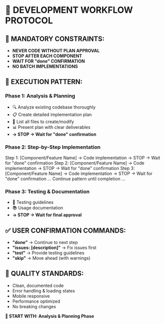 # 🎯 DEVELOPMENT WORKFLOW PROTOCOL

## 🛑 MANDATORY CONSTRAINTS:

- **NEVER CODE WITHOUT PLAN APPROVAL**
- **STOP AFTER EACH COMPONENT**
- **WAIT FOR "done" CONFIRMATION**
- **NO BATCH IMPLEMENTATIONS**

## 📝 EXECUTION PATTERN:

### **Phase 1: Analysis & Planning**

- 🔍 Analyze existing codebase thoroughly
- 📋 Create detailed implementation plan
- 🎯 List all files to create/modify
- 📊 Present plan with clear deliverables
- **→ STOP → Wait for "done" confirmation**

### **Phase 2: Step-by-Step Implementation**

Step 1: [Component/Feature Name]
→ Code implementation
→ STOP → Wait for "done" confirmation
Step 2: [Component/Feature Name]
→ Code implementation
→ STOP → Wait for "done" confirmation
Step 3: [Component/Feature Name]
→ Code implementation
→ STOP → Wait for "done" confirmation
... Continue pattern until completion ...

### **Phase 3: Testing & Documentation**

- 🧪 Testing guidelines
- 📚 Usage documentation
- **→ STOP → Wait for final approval**

## ✅ USER CONFIRMATION COMMANDS:

- **"done"** → Continue to next step
- **"issues: [description]"** → Fix issues first
- **"test"** → Provide testing guidelines
- **"skip"** → Move ahead (with warnings)

## 🎯 QUALITY STANDARDS:

- Clean, documented code
- Error handling & loading states
- Mobile responsive
- Performance optimized
- No breaking changes

**🚀 START WITH: Analysis & Planning Phase**
